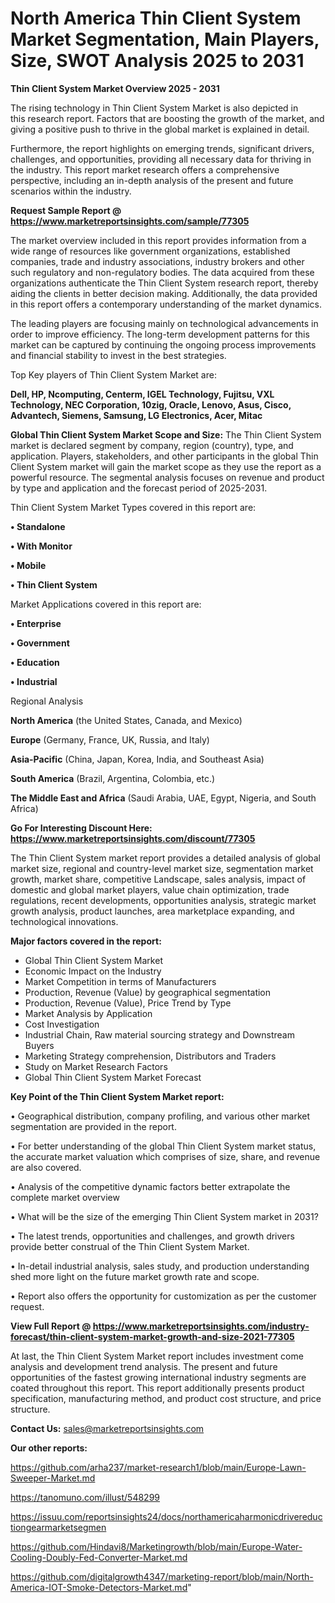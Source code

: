 # North America Thin Client System Market Segmentation, Main Players, Size, SWOT Analysis 2025 to 2031

<Strong> Thin Client System Market Overview 2025 - 2031</strong>

The rising technology in Thin Client System Market is also depicted in this research report. Factors that are boosting the growth of the market, and giving a positive push to thrive in the global market is explained in detail.

Furthermore, the report highlights on emerging trends, significant drivers, challenges, and opportunities, providing all necessary data for thriving in the industry. This report market research offers a comprehensive perspective, including an in-depth analysis of the present and future scenarios within the industry.

<strong>Request Sample Report @ <a href=https://www.marketreportsinsights.com/sample/77305>https://www.marketreportsinsights.com/sample/77305</a></strong>

The market overview included in this report provides information from a wide range of resources like government organizations, established companies, trade and industry associations, industry brokers and other such regulatory and non-regulatory bodies. The data acquired from these organizations authenticate the Thin Client System research report, thereby aiding the clients in better decision making. Additionally, the data provided in this report offers a contemporary understanding of the market dynamics.

The leading players are focusing mainly on technological advancements in order to improve efficiency. The long-term development patterns for this market can be captured by continuing the ongoing process improvements and financial stability to invest in the best strategies.

Top Key players of Thin Client System Market are:

<strong>Dell, HP, Ncomputing, Centerm, IGEL Technology, Fujitsu, VXL Technology, NEC Corporation, 10zig, Oracle, Lenovo, Asus, Cisco, Advantech, Siemens, Samsung, LG Electronics, Acer, Mitac</strong>

<strong><b>Global Thin Client System Market Scope and Size:</b></strong>
The Thin Client System market is declared segment by company, region (country), type, and application. Players, stakeholders, and other participants in the global Thin Client System market will gain the market scope as they use the report as a powerful resource. The segmental analysis focuses on revenue and product by type and application and the forecast period of 2025-2031.

Thin Client System Market Types covered in this report are:

<strong>• Standalone

• With Monitor

• Mobile

• Thin Client System</strong>

Market Applications covered in this report are:

<strong>• Enterprise

• Government

• Education

• Industrial</strong> 

Regional Analysis

<strong>North America</strong> (the United States, Canada, and Mexico)

<strong>Europe</strong> (Germany, France, UK, Russia, and Italy)

<strong>Asia-Pacific</strong> (China, Japan, Korea, India, and Southeast Asia)

<strong>South America</strong> (Brazil, Argentina, Colombia, etc.)

<strong>The Middle East and Africa</strong> (Saudi Arabia, UAE, Egypt, Nigeria, and South Africa)

<strong>Go For Interesting Discount Here: <a href=https://www.marketreportsinsights.com/discount/77305>https://www.marketreportsinsights.com/discount/77305</a></strong>

The Thin Client System market report provides a detailed analysis of global market size, regional and country-level market size, segmentation market growth, market share, competitive Landscape, sales analysis, impact of domestic and global market players, value chain optimization, trade regulations, recent developments, opportunities analysis, strategic market growth analysis, product launches, area marketplace expanding, and technological innovations.

<strong><b>Major factors covered in the report:</b></strong>
<ul>
  <li>Global Thin Client System Market </li>
  <li>Economic Impact on the Industry</li>
  <li>Market Competition in terms of Manufacturers</li>
  <li>Production, Revenue (Value) by geographical segmentation</li>
  <li>Production, Revenue (Value), Price Trend by Type</li>
  <li>Market Analysis by Application</li>
  <li>Cost Investigation</li>
  <li>Industrial Chain, Raw material sourcing strategy and Downstream Buyers</li>
  <li>Marketing Strategy comprehension, Distributors and Traders</li>
  <li>Study on Market Research Factors</li>
  <li>Global Thin Client System Market Forecast</li>
</ul>

<strong><b>Key Point of the Thin Client System Market report:</b></strong>

• Geographical distribution, company profiling, and various other market segmentation are provided in the report.

• For better understanding of the global Thin Client System market status, the accurate market valuation which comprises of size, share, and revenue are also covered.

• Analysis of the competitive dynamic factors better extrapolate the complete market overview

• What will be the size of the emerging Thin Client System market in 2031?

• The latest trends, opportunities and challenges, and growth drivers provide better construal of the Thin Client System Market.

• In-detail industrial analysis, sales study, and production understanding shed more light on the future market growth rate and scope.

• Report also offers the opportunity for customization as per the customer request.

<strong><b>View Full Report @ <a href=https://www.marketreportsinsights.com/industry-forecast/thin-client-system-market-growth-and-size-2021-77305>https://www.marketreportsinsights.com/industry-forecast/thin-client-system-market-growth-and-size-2021-77305</a></b></strong>


At last, the Thin Client System Market report includes investment come analysis and development trend analysis. The present and future opportunities of the fastest growing international industry segments are coated throughout this report. This report additionally presents product specification, manufacturing method, and product cost structure, and price structure.

<strong>Contact Us:</strong>
sales@marketreportsinsights.com

<strong>Our other reports:</strong>

<a href=https://github.com/arha237/market-research1/blob/main/Europe-Lawn-Sweeper-Market.md>https://github.com/arha237/market-research1/blob/main/Europe-Lawn-Sweeper-Market.md</a>

<a href=https://tanomuno.com/illust/548299>https://tanomuno.com/illust/548299</a>

<a href=https://issuu.com/reportsinsights24/docs/northamericaharmonicdrivereductiongearmarketsegmen>https://issuu.com/reportsinsights24/docs/northamericaharmonicdrivereductiongearmarketsegmen</a>

<a href=https://github.com/Hindavi8/Marketingrowth/blob/main/Europe-Water-Cooling-Doubly-Fed-Converter-Market.md>https://github.com/Hindavi8/Marketingrowth/blob/main/Europe-Water-Cooling-Doubly-Fed-Converter-Market.md</a>

<a href=https://github.com/digitalgrowth4347/marketing-report/blob/main/North-America-IOT-Smoke-Detectors-Market.md>https://github.com/digitalgrowth4347/marketing-report/blob/main/North-America-IOT-Smoke-Detectors-Market.md</a>"
